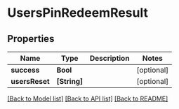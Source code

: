 # UsersPinRedeemResult

## Properties
Name | Type | Description | Notes
------------ | ------------- | ------------- | -------------
**success** | **Bool** |  | [optional] 
**usersReset** | **[String]** |  | [optional] 

[[Back to Model list]](../README.md#documentation-for-models) [[Back to API list]](../README.md#documentation-for-api-endpoints) [[Back to README]](../README.md)


